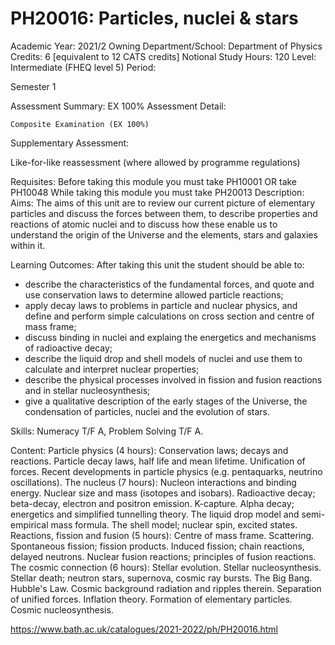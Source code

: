 # PH20016: Particles, nuclei & stars

Academic Year:		2021/2
Owning Department/School:		Department of Physics
Credits:		6 [equivalent to 12 CATS credits]
Notional Study Hours:		120
Level:		Intermediate (FHEQ level 5)
Period:	

Semester 1

Assessment Summary:		EX 100%
Assessment Detail:	

    Composite Examination (EX 100%)

Supplementary Assessment:	

Like-for-like reassessment (where allowed by programme regulations)

Requisites:	Before taking this module you must take PH10001 OR take PH10048
While taking this module you must take PH20013
Description:		Aims:
The aims of this unit are to review our current picture of elementary particles and discuss the forces between them, to describe properties and reactions of atomic nuclei and to discuss how these enable us to understand the origin of the Universe and the elements, stars and galaxies within it.

Learning Outcomes:
After taking this unit the student should be able to:
* describe the characteristics of the fundamental forces, and quote and use conservation laws to determine allowed particle reactions;
* apply decay laws to problems in particle and nuclear physics, and define and perform simple calculations on cross section and centre of mass frame;
* discuss binding in nuclei and explaing the energetics and mechanisms of radioactive decay;
* describe the liquid drop and shell models of nuclei and use them to calculate and interpret nuclear properties;
* describe the physical processes involved in fission and fusion reactions and in stellar nucleosynthesis;
* give a qualitative description of the early stages of the Universe, the condensation of particles, nuclei and the evolution of stars.

Skills:
Numeracy T/F A, Problem Solving T/F A.

Content:
Particle physics (4 hours): Conservation laws; decays and reactions. Particle decay laws, half life and mean lifetime. Unification of forces. Recent developments in particle physics (e.g. pentaquarks, neutrino oscillations).
The nucleus (7 hours): Nucleon interactions and binding energy. Nuclear size and mass (isotopes and isobars). Radioactive decay; beta-decay, electron and positron emission. K-capture. Alpha decay; energetics and simplified tunnelling theory. The liquid drop model and semi-empirical mass formula. The shell model; nuclear spin, excited states.
Reactions, fission and fusion (5 hours): Centre of mass frame. Scattering. Spontaneous fission; fission products. Induced fission; chain reactions, delayed neutrons. Nuclear fusion reactions; principles of fusion reactions.
The cosmic connection (6 hours): Stellar evolution. Stellar nucleosynthesis. Stellar death; neutron stars, supernova, cosmic ray bursts. The Big Bang. Hubble's Law. Cosmic background radiation and ripples therein. Separation of unified forces. Inflation theory. Formation of elementary particles. Cosmic nucleosynthesis.

https://www.bath.ac.uk/catalogues/2021-2022/ph/PH20016.html

